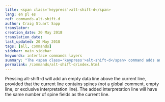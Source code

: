 ```yaml
---
title: <span class='keypress'>alt-shift-d</span>
lang: en pl es
ref: commands-alt-shift-d
author: Craig Stuart Sapp
translator: 
creation_date: 20 May 2018
translation_date: 
last_updated: 20 May 2018
tags: [all, commands]
sidebar: main_sidebar
keywords: interface commands layers
summary: "The <span class='keypress'>alt-shift-d</span> command adds an empty interpretation line above the current line in the text editor."
permalink: /commands/alt-shift-d/index.html
---
```


Pressing <span class="keypress">alt-shift-d</span> will add an empty
data line above the current line, provided that the current
line contains spines (not a global comment, empty line, or exclusive
interpretation line).  The added interpretation line will have the same
number of spine fields as the current line.


